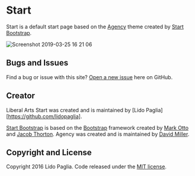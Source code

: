 # Start

Start is a default start page based on the [Agency][agency] theme created by [Start Bootstrap][startbootstrap].

![Screenshot 2019-03-25 16 21 06](https://user-images.githubusercontent.com/1696777/54951559-537dad00-4f1a-11e9-9f16-cfa609ac9adf.png)

## Bugs and Issues

Find a bug or issue with this site? [Open a new issue][issue] here on GitHub.

## Creator

Liberal Arts Start was created and is maintained by [Lido Paglia][https://github.com/lidopaglia].

[Start Bootstrap][startbootstrap] is based on the [Bootstrap][getbootstrap] framework created by [Mark Otto][mdo] and [Jacob Thorton][fat]. Agency was created and is maintained by [David Miller][davidmiller].

## Copyright and License

Copyright 2016 Lido Paglia. Code released under the [MIT license][license].

[start]: https://www.cla.temple.edu/start
[agency]: http://startbootstrap.com/template-overviews/agency/
[startbootstrap]: http://startbootstrap.com/
[issue]: https://github.com/lpaglia/liberal-arts-start/issues
[davidmiller]: http://davidmiller.io/
[getbootstrap]: http://getbootstrap.com/
[mdo]: https://twitter.com/mdo
[fat]: https://twitter.com/fat
[license]: https://github.com/lpaglia/liberal-arts-start/blob/gh-pages/LICENSE
